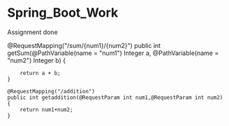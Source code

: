 # Spring_Boot_Work

Assignment done

@RequestMapping("/sum/{num1}/{num2}")
	public int getSum(@PathVariable(name = "num1") Integer a, @PathVariable(name = "num2") Integer b) {

		return a + b;
	}

	@RequestMapping("/addition")
	public int getaddition(@RequestParam int num1,@RequestParam int num2) {
		return num1+num2;
	}
